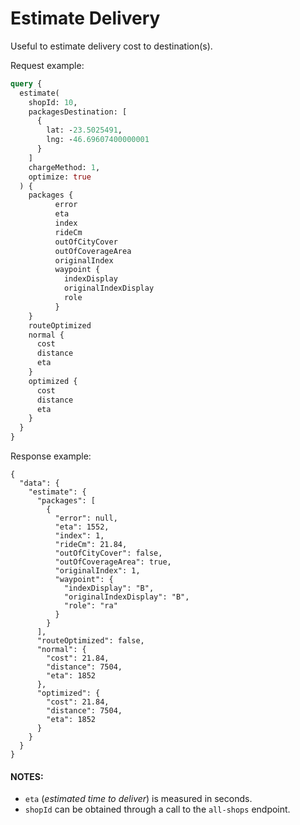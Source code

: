 # Estimate Delivery

Useful to estimate delivery cost to destination(s).

Request example:

```graphql
query {
  estimate(
    shopId: 10,
    packagesDestination: [
      {
        lat: -23.5025491,
        lng: -46.69607400000001   
      }
    ]
    chargeMethod: 1,
    optimize: true
  ) {
    packages {
          error
          eta
          index
          rideCm
          outOfCityCover
          outOfCoverageArea
          originalIndex
          waypoint {
            indexDisplay
            originalIndexDisplay
            role
          }
    }
    routeOptimized
    normal {
      cost
      distance
      eta
    }
    optimized {
      cost
      distance
      eta
    }
  }   
}

```

Response example:

```
{
  "data": {
    "estimate": {
      "packages": [
        {
          "error": null,
          "eta": 1552,
          "index": 1,
          "rideCm": 21.84,
          "outOfCityCover": false,
          "outOfCoverageArea": true,
          "originalIndex": 1,
          "waypoint": {
            "indexDisplay": "B",
            "originalIndexDisplay": "B",
            "role": "ra"
          }
        }
      ],
      "routeOptimized": false,
      "normal": {
        "cost": 21.84,
        "distance": 7504,
        "eta": 1852
      },
      "optimized": {
        "cost": 21.84,
        "distance": 7504,
        "eta": 1852
      }
    }
  }
}
```

#### NOTES:

- ```eta``` (*estimated time to deliver*) is measured in seconds.
- ```shopId``` can be obtained through a call to the ```all-shops``` endpoint.  
